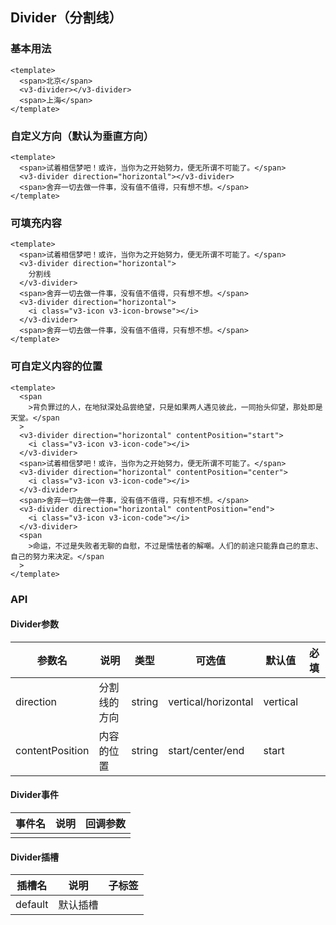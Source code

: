 ## Divider（分割线）

### 基本用法

```vue demo
<template>
  <span>北京</span>
  <v3-divider></v3-divider>
  <span>上海</span>
</template>
```

### 自定义方向（默认为垂直方向）

```vue demo
<template>
  <span>试着相信梦吧！或许，当你为之开始努力，便无所谓不可能了。</span>
  <v3-divider direction="horizontal"></v3-divider>
  <span>舍弃一切去做一件事，没有值不值得，只有想不想。</span>
</template>
```

### 可填充内容

```vue demo
<template>
  <span>试着相信梦吧！或许，当你为之开始努力，便无所谓不可能了。</span>
  <v3-divider direction="horizontal">
    分割线
  </v3-divider>
  <span>舍弃一切去做一件事，没有值不值得，只有想不想。</span>
  <v3-divider direction="horizontal">
    <i class="v3-icon v3-icon-browse"></i>
  </v3-divider>
  <span>舍弃一切去做一件事，没有值不值得，只有想不想。</span>
</template>
```

### 可自定义内容的位置

```vue demo
<template>
  <span
    >背负罪过的人，在地狱深处品尝绝望，只是如果两人遇见彼此，一同抬头仰望，那处即是天堂。</span
  >
  <v3-divider direction="horizontal" contentPosition="start">
    <i class="v3-icon v3-icon-code"></i>
  </v3-divider>
  <span>试着相信梦吧！或许，当你为之开始努力，便无所谓不可能了。</span>
  <v3-divider direction="horizontal" contentPosition="center">
    <i class="v3-icon v3-icon-code"></i>
  </v3-divider>
  <span>舍弃一切去做一件事，没有值不值得，只有想不想。</span>
  <v3-divider direction="horizontal" contentPosition="end">
    <i class="v3-icon v3-icon-code"></i>
  </v3-divider>
  <span
    >命运，不过是失败者无聊的自慰，不过是懦怯者的解嘲。人们的前途只能靠自己的意志、自己的努力来决定。</span
  >
</template>
```

### API

#### Divider参数

| 参数名          | 说明         | 类型   | 可选值              | 默认值   | 必填 |
| --------------- | ------------ | ------ | ------------------- | -------- | ---- |
| direction       | 分割线的方向 | string | vertical/horizontal | vertical |      |
| contentPosition | 内容的位置   | string | start/center/end    | start    |      |

#### Divider事件

| 事件名 | 说明 | 回调参数 |
| ------ | ---- | -------- |
|        |      |          |

#### Divider插槽

| 插槽名  | 说明     | 子标签 |
| ------- | -------- | ------ |
| default | 默认插槽 |        |